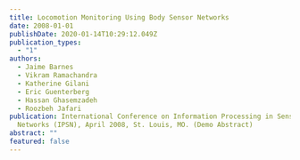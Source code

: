 ```yaml
---
title: Locomotion Monitoring Using Body Sensor Networks
date: 2008-01-01
publishDate: 2020-01-14T10:29:12.049Z
publication_types:
  - "1"
authors:
  - Jaime Barnes
  - Vikram Ramachandra
  - Katherine Gilani
  - Eric Guenterberg
  - Hassan Ghasemzadeh
  - Roozbeh Jafari
publication: International Conference on Information Processing in Sensor
  Networks (IPSN), April 2008, St. Louis, MO. (Demo Abstract)
abstract: ""
featured: false
---
```


